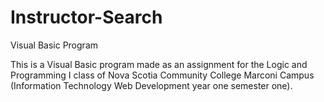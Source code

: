 # Instructor-Search
Visual Basic Program

This is a Visual Basic program made as an assignment for the Logic and Programming I class of Nova Scotia Community College Marconi Campus (Information Technology Web Development year one semester one). 
